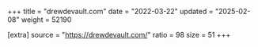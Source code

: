 +++
title = "drewdevault.com"
date = "2022-03-22"
updated = "2025-02-08"
weight = 52190

[extra]
source = "https://drewdevault.com/"
ratio = 98
size = 51
+++
